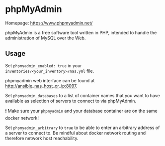 # phpMyAdmin

Homepage: <https://www.phpmyadmin.net/>

phpMyAdmin is a free software tool written in PHP, intended to handle the administration of MySQL over the Web.

## Usage

Set `phpmyadmin_enabled: true` in your `inventories/<your_inventory>/nas.yml` file.

phpmyadmin web interface can be found at <http://ansible_nas_host_or_ip:8097>.

Set `phpmyadmin_databases` to a list of container names that you want to have available as selection of servers to connect to via phpMyAdmin.

:exclamation: Make sure your `phpmyadmin` and your database container are on the same docker network!

Set `phpmyadmin_arbitrary` to `true` to be able to enter an arbitrary address of a server to connect to. Be mindful about docker network routing and therefore network host reachability.
